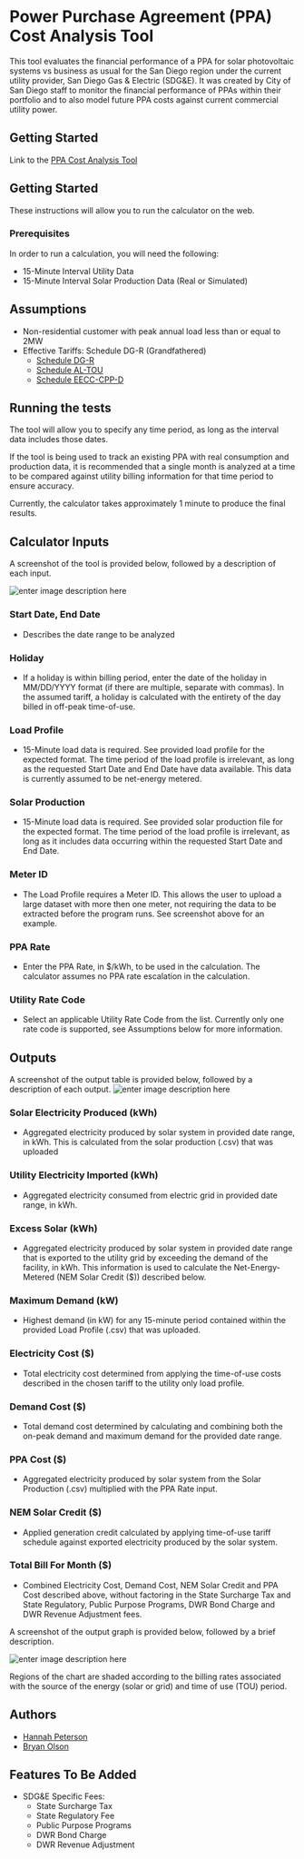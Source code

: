 # Power Purchase Agreement (PPA) Cost Analysis Tool

This tool evaluates the financial performance of a PPA for solar photovoltaic systems vs business as usual for the San Diego region under the current utility provider, San Diego Gas & Electric (SDG&E). It was created by City of San Diego staff to monitor the financial performance of PPAs within their portfolio and to also model future PPA costs against current commercial utility power. 

## Getting Started
Link to the [PPA Cost Analysis Tool](https://bryanolson.github.io/PPACalculator/)

## Getting Started

These instructions will allow you to run the calculator on the web. 

### Prerequisites

In order to run a calculation, you will need the following:

* 15-Minute Interval Utility Data
* 15-Minute Interval Solar Production Data (Real or Simulated)

## Assumptions

* Non-residential customer with peak annual load less than or equal to 2MW
* Effective Tariffs: Schedule DG-R (Grandfathered) 
	* [Schedule DG-R](http://regarchive.sdge.com/tm2/pdf/ELEC_ELEC-SCHEDS_DG-R.pdf)
	* [Schedule AL-TOU](http://regarchive.sdge.com/tm2/pdf/ELEC_ELEC-SCHEDS_AL-TOU.pdf)
	* [Schedule EECC-CPP-D](http://regarchive.sdge.com/tm2/pdf/ELEC_ELEC-SCHEDS_EECC-CPP-D.pdf)
	

## Running the tests

The tool will allow you to specify any time period, as long as the interval data includes those dates. 

If the tool is being used to track an existing PPA with real consumption and production data, it is recommended that a single month is analyzed at a time to be compared against utility billing information for that time period to ensure accuracy. 

Currently, the calculator takes approximately 1 minute to produce the final results. 


## Calculator Inputs

A screenshot of the tool is provided below, followed by a description of each input.

![enter image description here](https://github.com/bryanolson/PPACalculator/blob/master/PPA_Image.png?raw=true)


### Start Date, End Date 

* Describes the date range to be analyzed

### Holiday

* If a holiday is within billing period, enter the date of the holiday in MM/DD/YYYY format (if there are multiple, separate with commas). In the assumed tariff, a holiday is calculated with the entirety of the day billed in off-peak time-of-use.

### Load Profile

* 15-Minute load data is required. See provided load profile for the expected format. The time period of the load profile is irrelevant, as long as the requested Start Date and End Date have data available. This data is currently assumed to be net-energy metered.

### Solar Production
* 15-Minute load data is required. See provided solar production file for the expected format. The time period of the load profile is irrelevant, as long as it includes data occurring within the requested Start Date and End Date.

### Meter ID

-   The Load Profile requires a Meter ID. This allows the user to upload a large dataset with more then one meter, not requiring the data to be extracted before the program runs.  See screenshot above for an example.

### PPA Rate
* Enter the PPA Rate, in $/kWh, to be used in the calculation. The calculator assumes no PPA rate escalation in the calculation.
### Utility Rate Code
* Select an applicable Utility Rate Code from the list. Currently only one rate code is supported, see Assumptions below for more information.

	
## Outputs
A screenshot of the output table is provided below, followed by a description of each output.
![enter image description here](https://github.com/bryanolson/PPACalculator/blob/master/PPA_table.png?raw=true)
### Solar Electricity Produced (kWh)
* Aggregated electricity produced by solar system in provided date range, in kWh. This is calculated from the solar production (.csv) that was uploaded
### Utility Electricity Imported (kWh)
* Aggregated electricity consumed from electric grid in provided date range, in kWh. 
### Excess Solar (kWh)
* Aggregated electricity produced by solar system in provided date range that is exported to the utility grid by exceeding the demand of the facility, in kWh. This information is used to calculate the Net-Energy-Metered (NEM Solar Credit ($)) described below.
### Maximum Demand (kW)
* Highest demand (in kW) for any 15-minute period contained within the provided Load Profile (.csv) that was uploaded.
### Electricity Cost ($)
* Total electricity cost determined from applying the time-of-use costs described in the chosen tariff to the utility only load profile. 
### Demand Cost ($)
* Total demand cost determined by calculating and combining both the on-peak demand and maximum demand for the provided date range. 
### PPA Cost ($)
* Aggregated electricity produced by solar system from the Solar Production (.csv) multiplied with the PPA Rate input.
### NEM Solar Credit ($)
* Applied generation credit calculated by applying time-of-use tariff schedule against exported electricity produced by the solar system.
### Total Bill For Month ($)
* Combined Electricity Cost, Demand Cost, NEM Solar Credit and PPA Cost described above, without factoring in the State Surcharge Tax and State Regulatory, Public Purpose Programs, DWR Bond Charge and DWR Revenue Adjustment fees.

A screenshot of the output graph is provided below, followed by a brief description. 

![enter image description here](https://github.com/bryanolson/PPACalculator/blob/master/PPA_graph.png?raw=true)

Regions of the chart are shaded according to the billing rates associated with the source of the energy (solar or grid) and time of use (TOU) period.
## Authors

* [Hannah Peterson](https://github.com/hbpeters)
* [Bryan Olson](http://github.com/bryanolson)


## Features To Be Added

* SDG&E Specific Fees:
	* State Surcharge Tax
	* State Regulatory Fee
	* Public Purpose Programs
	* DWR Bond Charge
	* DWR Revenue Adjustment
